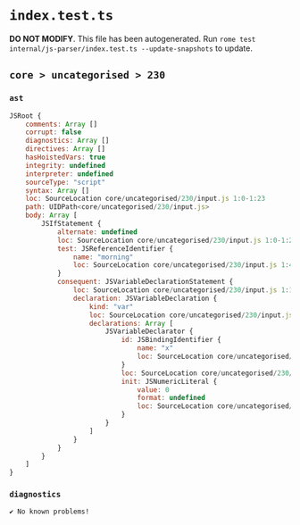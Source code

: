 # `index.test.ts`

**DO NOT MODIFY**. This file has been autogenerated. Run `rome test internal/js-parser/index.test.ts --update-snapshots` to update.

## `core > uncategorised > 230`

### `ast`

```javascript
JSRoot {
	comments: Array []
	corrupt: false
	diagnostics: Array []
	directives: Array []
	hasHoistedVars: true
	integrity: undefined
	interpreter: undefined
	sourceType: "script"
	syntax: Array []
	loc: SourceLocation core/uncategorised/230/input.js 1:0-1:23
	path: UIDPath<core/uncategorised/230/input.js>
	body: Array [
		JSIfStatement {
			alternate: undefined
			loc: SourceLocation core/uncategorised/230/input.js 1:0-1:23
			test: JSReferenceIdentifier {
				name: "morning"
				loc: SourceLocation core/uncategorised/230/input.js 1:4-1:11 (morning)
			}
			consequent: JSVariableDeclarationStatement {
				loc: SourceLocation core/uncategorised/230/input.js 1:13-1:23
				declaration: JSVariableDeclaration {
					kind: "var"
					loc: SourceLocation core/uncategorised/230/input.js 1:13-1:23
					declarations: Array [
						JSVariableDeclarator {
							id: JSBindingIdentifier {
								name: "x"
								loc: SourceLocation core/uncategorised/230/input.js 1:17-1:18 (x)
							}
							loc: SourceLocation core/uncategorised/230/input.js 1:17-1:22
							init: JSNumericLiteral {
								value: 0
								format: undefined
								loc: SourceLocation core/uncategorised/230/input.js 1:21-1:22
							}
						}
					]
				}
			}
		}
	]
}
```

### `diagnostics`

```
✔ No known problems!

```
